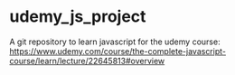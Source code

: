 # udemy_js_project
A git repository to learn javascript for the udemy course: https://www.udemy.com/course/the-complete-javascript-course/learn/lecture/22645813#overview
